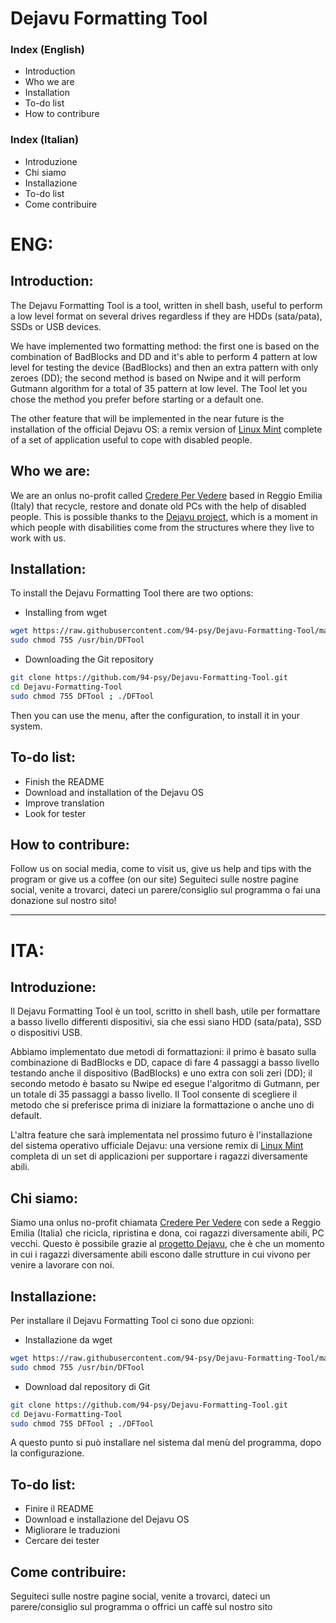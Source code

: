# Dejavu Formatting Tool

### Index (English)

 - Introduction
 - Who we are
 - Installation
 - To-do list
 - How to contribure

### Index (Italian)

 - Introduzione
 - Chi siamo
 - Installazione
 - To-do list
 - Come contribuire


# ENG:

## Introduction:

The Dejavu Formatting Tool is a tool, written in shell bash, useful to perform a low level format on several drives regardless if they are HDDs (sata/pata), SSDs or USB devices.

We have implemented two formatting method: the first one is based on the combination of BadBlocks and DD and it's able to perform 4 pattern at low level for testing the device (BadBlocks) and then an extra pattern with only zeroes (DD); the second method is based on Nwipe and it will perform Gutmann algorithm for a total of 35 pattern at low level.
The Tool let you chose the method you prefer before starting or a default one.

The other feature that will be implemented in the near future is the installation of the official Dejavu OS: a remix version of [Linux Mint](https://linuxmint.com/) complete of a set of application useful to cope with disabled people.

## Who we are:

We are an onlus no-profit called [Credere Per Vedere](https://translate.google.com/translate?um=1&ie=UTF-8&hl=it&client=tw-ob&sl=it&tl=en&u=http%3A%2F%2Fwww.crederepervedere.org) based in Reggio Emilia (Italy) that recycle, restore and donate old PCs with the help of disabled people. This is possible thanks to the [Dejavu project](https://translate.google.com/translate?um=1&ie=UTF-8&hl=it&client=tw-ob&sl=it&tl=en&u=http%3A%2F%2Fprogettodejavu.blogspot.com%2F), which is a moment in which people with disabilities come from the structures where they live to work with us.


## Installation:
To install the Dejavu Formatting Tool there are two options:
- Installing from wget
```sh
wget https://raw.githubusercontent.com/94-psy/Dejavu-Formatting-Tool/master/DFTool -O /usr/bin/DFTool
sudo chmod 755 /usr/bin/DFTool
```
- Downloading the Git repository
```sh
git clone https://github.com/94-psy/Dejavu-Formatting-Tool.git
cd Dejavu-Formatting-Tool
sudo chmod 755 DFTool ; ./DFTool
```
Then you can use the menu, after the configuration, to install it in your system.


## To-do list:
- Finish the README
- Download and installation of the Dejavu OS
- Improve translation
- Look for tester
## How to contribure:
Follow us on social media, come to visit us, give us help and tips with the program or give us a coffee (on our site)
Seguiteci sulle nostre pagine social, venite a trovarci, dateci un parere/consiglio sul programma o fai una donazione sul nostro sito!

------------------------------------------------------------------------------------------------
# ITA:

## Introduzione:

Il Dejavu Formatting Tool è un tool, scritto in shell bash, utile per formattare a basso livello differenti dispositivi, sia che essi siano HDD (sata/pata), SSD o dispositivi USB.

Abbiamo implementato due metodi di formattazioni: il primo è basato sulla combinazione di BadBlocks e DD, capace di fare 4 passaggi a basso livello testando anche il dispositivo (BadBlocks) e uno extra con soli zeri (DD); il secondo metodo è basato su Nwipe ed esegue l'algoritmo di Gutmann, per un totale di 35 passaggi a basso livello.
Il Tool consente di scegliere il metodo che si preferisce prima di iniziare la formattazione o anche uno di default.

L'altra feature che sarà implementata nel prossimo futuro è l'installazione del sistema operativo ufficiale Dejavu: una versione remix di [Linux Mint](https://linuxmint.com/) completa di un set di applicazioni per supportare i ragazzi diversamente abili.

## Chi siamo:
Siamo una onlus no-profit chiamata [Credere Per Vedere](http://www.crederepervedere.org/) con sede a Reggio Emilia (Italia) che ricicla, ripristina e dona, coi ragazzi diversamente abili, PC vecchi. Questo è possibile grazie al [progetto Dejavu](http://progettodejavu.blogspot.com/), che è che un momento in cui i ragazzi diversamente abili escono dalle strutture in cui vivono per venire a lavorare con noi.
## Installazione:
Per installare il Dejavu Formatting Tool ci sono due opzioni:
- Installazione da wget
```sh
wget https://raw.githubusercontent.com/94-psy/Dejavu-Formatting-Tool/master/DFTool -O /usr/bin/DFTool
sudo chmod 755 /usr/bin/DFTool
```
- Download dal repository di Git
```sh
git clone https://github.com/94-psy/Dejavu-Formatting-Tool.git
cd Dejavu-Formatting-Tool
sudo chmod 755 DFTool ; ./DFTool
```
A questo punto si può installare nel sistema dal menù del programma, dopo la configurazione.

## To-do list:
- Finire il README
- Download e installazione del Dejavu OS
- Migliorare le traduzioni
- Cercare dei tester
## Come contribuire:

Seguiteci sulle nostre pagine social, venite a trovarci, dateci un parere/consiglio sul programma o offrici un caffè sul nostro sito
